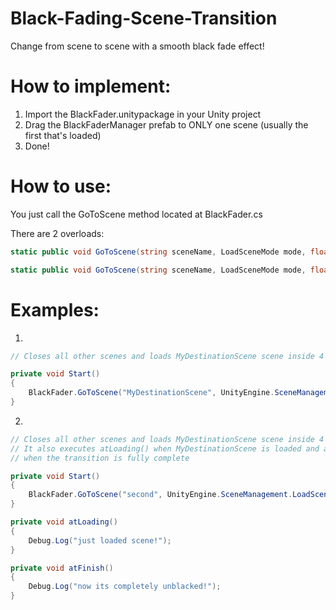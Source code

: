 # Black-Fading-Scene-Transition
Change from scene to scene with a smooth black fade effect!

# How to implement:
1) Import the BlackFader.unitypackage in your Unity project
2) Drag the BlackFaderManager prefab to ONLY one scene (usually the first that's loaded)
3) Done!

# How to use:
You just call the GoToScene method located at BlackFader.cs

There are 2 overloads:

```csharp
static public void GoToScene(string sceneName, LoadSceneMode mode, float time);
```
```csharp
static public void GoToScene(string sceneName, LoadSceneMode mode, float time, Action actionAfterArriving, Action actionAfterFinishing);
```

# Examples:

1)
```csharp
// Closes all other scenes and loads MyDestinationScene scene inside 4 seconds in total

private void Start()
{
    BlackFader.GoToScene("MyDestinationScene", UnityEngine.SceneManagement.LoadSceneMode.Single, 2f);
}
```

2)
```csharp
// Closes all other scenes and loads MyDestinationScene scene inside 4 seconds in total.
// It also executes atLoading() when MyDestinationScene is loaded and atFinish()
// when the transition is fully complete

private void Start()
{
    BlackFader.GoToScene("second", UnityEngine.SceneManagement.LoadSceneMode.Single, 2f, atLoading, atFinish);
}

private void atLoading()
{
    Debug.Log("just loaded scene!");
}

private void atFinish()
{
    Debug.Log("now its completely unblacked!");
}
```
